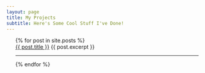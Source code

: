 ```yaml
---
layout: page
title: My Projects
subtitle: Here's Some Cool Stuff I've Done!
---
```

<ul>
  {% for post in site.posts %}
    <div>
      <a href="{{ post.url }}">{{ post.title }}</a>
      {{ post.excerpt }}
    <hr>
    </div>
  {% endfor %}
</ul>

<!---
[markdown](http://en.wikipedia.org/wiki/Markdown)
-->

